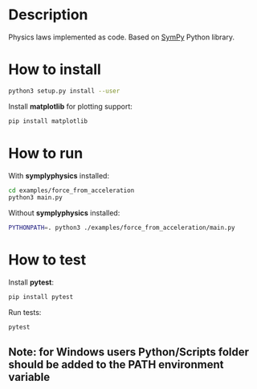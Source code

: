 # Description

Physics laws implemented as code. Based on [SymPy](https://github.com/sympy/sympy) Python library.

# How to install

```sh
python3 setup.py install --user
```

Install **matplotlib** for plotting support:

```sh
pip install matplotlib
```

# How to run

With **symplyphysics** installed:

```sh
cd examples/force_from_acceleration
python3 main.py
```

Without **symplyphysics** installed:

```sh
PYTHONPATH=. python3 ./examples/force_from_acceleration/main.py
```

# How to test

Install **pytest**:

```sh
pip install pytest
```

Run tests:

```sh
pytest
```

## Note: for Windows users **Python/Scripts** folder should be added to the PATH environment variable

